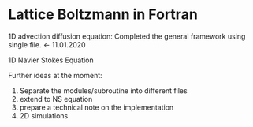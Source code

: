 # Lattice Boltzmann in Fortran

1D advection diffusion equation: Completed the general framework using single file. <- 11.01.2020

1D Navier Stokes Equation

Further ideas at the moment:
1. Separate the modules/subroutine into different files
2. extend to NS equation
3. prepare a technical note on the implementation
4. 2D simulations
